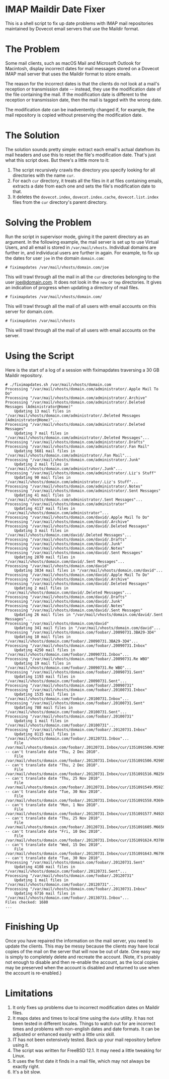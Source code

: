 # IMAP Maildir Date Fixer
This is a shell script to fix up date problems with IMAP mail repositories maintained by Dovecot email servers that use the Maildir format.

# The Problem
Some mail clients, such as macOS Mail and Microsoft Outlook for Macintosh, display incorrect dates for mail messages stored on a Dovecot IMAP mail server that uses the Maildir format to store emails.

The reason for the incorrect dates is that the clients do not look at a mail's reception or transmission date -- instead, they use the modification date of the file containing the mail. If the modification date is different to the reception or transmission date, then the mail is tagged with the wrong date.

The modification date can be inadventently changed if, for example, the mail repository is copied without preserving the modification date.

# The Solution
The solution sounds pretty simple: extract each email's actual datefrom its mail headers and use this to reset the file's modification date. That's just what this script does. But there's a little more to it:
1. The script recursively crawls the directory you specify looking for all directories with the name `cur`.
2. For each `cur` directory, it treats all the files in it at files containing emails, extracts a date from each one and sets the file's modification date to that.
3. It deletes the `dovecot.index`, `dovecot.index.cache`, `dovecot.list.index` files from the `cur` directory's parent directory.

# Solving the Problem
Run the script in supervisor mode, giving it the parent directory as an argument. In the following example, the mail server is set up to use Virtual Users, and all email is stored in `/var/mail/vhosts`. Individual domains are further in, and individucal users are further in again. For example, to fix up the dates for user `joe` in the domain `domain.com`:

```
# fiximapdates /var/mail/vhosts/domain.com/joe
```
This will trawl through all the mail in all the `cur` directories belonging to the user joe@domain.com. It does not look in the `new` or `tmp` directories. It gives an indication of progress when updating a directory of mail files.

```
# fiximapdates /var/mail/vhosts/domain.com/
```
This will trawl through all the mail of all users with email accounts on this server for domain.com.
```
# fiximapdates /var/mail/vhosts
```
This will trawl through all the mail of all users with email accounts on the server.
# Using the Script
Here is the start of a log of a session with fiximapdates traversing a 30 GB Maildir repository.
```
# ./fiximapdates.sh /var/mail/vhosts/domain.com
Processing "/var/mail/vhosts/domain.com/administrator/.Apple Mail To Do"
Processing "/var/mail/vhosts/domain.com/administrator/.Archive"
Processing "/var/mail/vhosts/domain.com/administrator/.Deleted Messages (Administrator@Home)"
    Updating 13 mail files in "/var/mail/vhosts/domain.com/administrator/.Deleted Messages (Administrator@Home)"...
Processing "/var/mail/vhosts/domain.com/administrator/.Deleted Messages"
    Updating 7 mail files in "/var/mail/vhosts/domain.com/administrator/.Deleted Messages"...
Processing "/var/mail/vhosts/domain.com/administrator/.Drafts"
Processing "/var/mail/vhosts/domain.com/administrator/.Fan Mail"
    Updating 5681 mail files in "/var/mail/vhosts/domain.com/administrator/.Fan Mail"...
Processing "/var/mail/vhosts/domain.com/administrator/.Junk"
    Updating 2 mail files in "/var/mail/vhosts/domain.com/administrator/.Junk"...
Processing "/var/mail/vhosts/domain.com/administrator/.Liz's Stuff"
    Updating 90 mail files in "/var/mail/vhosts/domain.com/administrator/.Liz's Stuff"...
Processing "/var/mail/vhosts/domain.com/administrator/.Notes"
Processing "/var/mail/vhosts/domain.com/administrator/.Sent Messages"
    Updating 41 mail files in "/var/mail/vhosts/domain.com/administrator/.Sent Messages"...
Processing "/var/mail/vhosts/domain.com/administrator"
    Updating 4117 mail files in "/var/mail/vhosts/domain.com/administrator"...
Processing "/var/mail/vhosts/domain.com/david/.Apple Mail To Do"
Processing "/var/mail/vhosts/domain.com/david/.Archive"
Processing "/var/mail/vhosts/domain.com/david/.Deleted Messages"
    Updating 3 mail files in "/var/mail/vhosts/domain.com/david/.Deleted Messages"...
Processing "/var/mail/vhosts/domain.com/david/.Drafts"
Processing "/var/mail/vhosts/domain.com/david/.Junk"
Processing "/var/mail/vhosts/domain.com/david/.Notes"
Processing "/var/mail/vhosts/domain.com/david/.Sent Messages"
    Updating 2870 mail files in "/var/mail/vhosts/domain.com/david/.Sent Messages"...
Processing "/var/mail/vhosts/domain.com/david"
    Updating 3834 mail files in "/var/mail/vhosts/domain.com/david"...
Processing "/var/mail/vhosts/domain.com/david/.Apple Mail To Do"
Processing "/var/mail/vhosts/domain.com/david/.Archive"
Processing "/var/mail/vhosts/domain.com/david/.Deleted Messages"
    Updating 2 mail files in "/var/mail/vhosts/domain.com/david/.Deleted Messages"...
Processing "/var/mail/vhosts/domain.com/david/.Drafts"
Processing "/var/mail/vhosts/domain.com/david/.Junk"
Processing "/var/mail/vhosts/domain.com/david/.Notes"
Processing "/var/mail/vhosts/domain.com/david/.Sent Messages"
    Updating 26 mail files in "/var/mail/vhosts/domain.com/david/.Sent Messages"...
Processing "/var/mail/vhosts/domain.com/david"
    Updating 341 mail files in "/var/mail/vhosts/domain.com/david"...
Processing "/var/mail/vhosts/domain.com/foobar/.20090731.3BA29-3D4"
    Updating 10 mail files in "/var/mail/vhosts/domain.com/foobar/.20090731.3BA29-3D4"...
Processing "/var/mail/vhosts/domain.com/foobar/.20090731.Inbox"
    Updating 4250 mail files in "/var/mail/vhosts/domain.com/foobar/.20090731.Inbox"...
Processing "/var/mail/vhosts/domain.com/foobar/.20090731.Re WBO"
    Updating 19 mail files in "/var/mail/vhosts/domain.com/foobar/.20090731.Re WBO"...
Processing "/var/mail/vhosts/domain.com/foobar/.20090731.Sent"
    Updating 1193 mail files in "/var/mail/vhosts/domain.com/foobar/.20090731.Sent"...
Processing "/var/mail/vhosts/domain.com/foobar/.20090731"
Processing "/var/mail/vhosts/domain.com/foobar/.20100731.Inbox"
    Updating 1535 mail files in "/var/mail/vhosts/domain.com/foobar/.20100731.Inbox"...
Processing "/var/mail/vhosts/domain.com/foobar/.20100731.Sent"
    Updating 788 mail files in "/var/mail/vhosts/domain.com/foobar/.20100731.Sent"...
Processing "/var/mail/vhosts/domain.com/foobar/.20100731"
    Updating 1 mail files in "/var/mail/vhosts/domain.com/foobar/.20100731"...
Processing "/var/mail/vhosts/domain.com/foobar/.20120731.Inbox"
    Updating 8115 mail files in "/var/mail/vhosts/domain.com/foobar/.20120731.Inbox"...
    File /var/mail/vhosts/domain.com/foobar/.20120731.Inbox/cur/1351091506.M290526P89101.alix.domain.com,S=135487:2,Sab -- can't translate date "Thu, 2 Dec 2010".
    File /var/mail/vhosts/domain.com/foobar/.20120731.Inbox/cur/1351091506.M290527P89101.alix.domain.com,S=135314:2,Sab -- can't translate date "Thu, 2 Dec 2010".
    File /var/mail/vhosts/domain.com/foobar/.20120731.Inbox/cur/1351091516.M825619P89101.alix.domain.com,S=134792:2,S -- can't translate date "Thu, 25 Nov 2010".
    File /var/mail/vhosts/domain.com/foobar/.20120731.Inbox/cur/1351091549.M592740P89101.alix.domain.com,S=2948740:2,Sab -- can't translate date "Tue, 30 Nov 2010".
    File /var/mail/vhosts/domain.com/foobar/.20120731.Inbox/cur/1351091558.M369413P89101.alix.domain.com,S=137645:2,Sab -- can't translate date "Mon, 1 Nov 2010".
    File /var/mail/vhosts/domain.com/foobar/.20120731.Inbox/cur/1351091577.M492010P89101.alix.domain.com,S=134729:2,S -- can't translate date "Thu, 25 Nov 2010".
    File /var/mail/vhosts/domain.com/foobar/.20120731.Inbox/cur/1351091605.M665664P89101.alix.domain.com,S=134458:2,Sab -- can't translate date "Fri, 10 Dec 2010".
    File /var/mail/vhosts/domain.com/foobar/.20120731.Inbox/cur/1351091624.M378649P89101.alix.domain.com,S=134391:2,S -- can't translate date "Wed, 15 Dec 2010".
    File /var/mail/vhosts/domain.com/foobar/.20120731.Inbox/cur/1351091643.M679049P89101.alix.domain.com,S=279547:2,Sab -- can't translate date "Tue, 30 Nov 2010".
Processing "/var/mail/vhosts/domain.com/foobar/.20120731.Sent"
    Updating 4108 mail files in "/var/mail/vhosts/domain.com/foobar/.20120731.Sent"...
Processing "/var/mail/vhosts/domain.com/foobar/.20120731"
    Updating 1 mail files in "/var/mail/vhosts/domain.com/foobar/.20120731"...
Processing "/var/mail/vhosts/domain.com/foobar/.20130731.Inbox"
    Updating 6716 mail files in "/var/mail/vhosts/domain.com/foobar/.20130731.Inbox"...
Files checked: 1680
...
```

# Finishing Up
Once you have repaired the information on the mail server, you need to update the clients. This may be messy because the clients may have local copies of the mail on the server that will now be out of date. One easy way is simply to completely delete and recreate the account. (Note, it's proably not enough to disable and then re-enable the account, as the local copies may be preserved when the account is disabled and returned to use when the account is re-enabled.)

# Limitations
1. It only fixes up problems due to incorrect modification dates on Maildir files.
2. It maps dates and times to local time using the `date` utility. It has not been tested in different locales. Things to watch out for are incorrect times and problems with non-english dates and date formats. It can be adjusted or enhanced easily with a little unix skill. 
2. IT has not been extensively tested. Back up your mail repository before using it.
3. The script was written for FreeBSD 12.1. It may need a little tweaking for Linux.
4. It uses the first date it finds in a mail file, which may not always be exactly right.
4. It's a bit slow.
